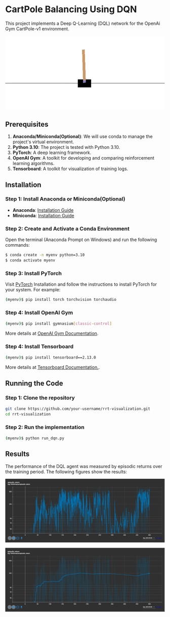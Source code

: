 # CartPole Balancing Using DQN

This project implements a Deep Q-Learning (DQL) network for the OpenAi Gym CartPole-v1 environment.

![](./Extras/PoleBalancing_gif.gif)

## Prerequisites

1. **Anaconda/Miniconda(Optional)**: We will use conda to manage the project's virtual environment.
2. **Python 3.10**: The project is tested with Python 3.10.
3. **PyTorch**: A deep learning framework.
4. **OpenAI Gym**: A toolkit for developing and comparing reinforcement learning algorithms.
5. **Tensorboard**: A toolkit for visualization of training logs.

## Installation

### Step 1: Install Anaconda or Miniconda(Optional)

- **Anaconda**: [Installation Guide](https://docs.anaconda.com/anaconda/install/#installation)
- **Miniconda**: [Installation Guide](https://docs.conda.io/en/latest/miniconda.html)

### Step 2: Create and Activate a Conda Environment

Open the terminal (Anaconda Prompt on Windows) and run the following commands:

```bash
$ conda create -n myenv python=3.10
$ conda activate myenv
```

### Step 3: Install PyTorch

Visit [PyTorch](https://pytorch.org/get-started/locally/) Installation and follow the instructions to install PyTorch for your system. For example:

```bash
(myenv)$ pip install torch torchvision torchaudio
```

### Step 4: Install OpenAI Gym

```bash
(myenv)$ pip install gymnasium[classic-control]
```

More details at [OpenAI Gym Documentation](https://gymnasium.farama.org/).

### Step 4: Install Tensorboard

```bash
(myenv)$ pip install tensorboard==2.13.0
```

More details at [Tensorboard Documentation.](https://pytorch.org/tutorials/intermediate/tensorboard_tutorial.html).

## Running the Code

### Step 1: Clone the repository

```bash
git clone https://github.com/your-username/rrt-visualization.git
cd rrt-visualization
```

### Step 2: Run the implementation

```bash
(myenv)$ python run_dqn.py
```

## Results

The performance of the DQL agent was measured by episodic returns over the training period. The following figures show the results:

![Episodic returns with 0.5 smoothing](./Extras/ER_05.png "Figure 1: Episodic returns with 0.5 smoothing")

![Episodic returns with 0.9 smoothing](./Extras/ER_09.png "Figure 2: Episodic returns with 0.9 smoothing")
